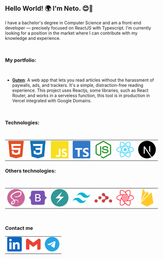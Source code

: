 ## Hello World! 🌍 I'm Neto. 😊👋

I have a bachelor's degree in Computer Science and am a front-end developer — precisely focused on
ReactJS with Typescript. I'm currently looking for a position in the market where I can contribute
with my knowledge and experience.

<br>

### **My portfolio:**

<br>

- [**Guten**](https://guten.app/): A web app that lets you read articles without the harassment of
  paywalls, ads, and trackers. It's a simple, distraction-free reading experience. This project uses
  Reactjs, some libraries, such as React Router, and works in a serveless function, this tool is in
  production in Vercel integrated with Google Domains.

<br>

### **Technologies:**

<br>

<table> 
<tr>
    <td><img alt="HTML 5" title="HTML 5" src="./icons/html.svg"/></td>
    <td><img alt="CSS 3" title="CSS 3" src="./icons/css.svg"/></td>
    <td><img alt="JavaScript" title="JavaScript" src="./icons/javascript.svg"/></td>
    <td><img alt="Typescript" title="Typescript" src="./icons/typescript.svg"/></td>
    <td><img alt="NodeJS" title="NodeJS" src="./icons/nodejs/nodejs.svg"/></td>
    <td><img alt="React JS" title="React JS" src="./icons/react.svg"/></td>
    <td><img alt="NextJS" title="NextJS" src="./icons/others/nextjs.svg">

</tr>
</table>

### **Others technologies:**

<br>

<table>
<tr>
    <td><img alt="SASS" title="SAAS" src="./icons/cssFrameworks/sass.svg"/></td>
    <td><img alt="Bootstrap" title="Bootstrap" src="./icons/cssFrameworks/bootstrap.svg"/></td>
    <td><img alt="Chakra UI" title="Chakra UI" src="./icons/cssFrameworks/chakraui.svg">
    <td><img alt="Tailwind CSS" title="Tailwind CSS" src="./icons/cssFrameworks/tailwindcss.svg">
    <td><img alt="React Router" title="React Router" src="./icons/reactLibs/reactrouter.svg">
    <td><img alt="TanStack Query" title="TanStack Query" src="./icons/reactLibs/reactquery.svg">
    <td><img alt="Firebase" title="Firebase" src="./icons/others/firebase.svg">
    </td>

</tr>
</table>
<br>

### **Contact me**

<table>
<tr>
    <td>
    <a title="Find me on LinkedIn." href="https://www.linkedin.com/in/ssneto/" target="_blank">
    <img src="./icons/contact/linkedin.svg">
    </a>
    </td>   
    <td>
    <a  title="You can mail me." href="mailto:ssneto88@gmail.com?subject=Vim%20pelo%20Github!" target="_blank">
    <img src="./icons/contact/gmail.svg">
    </a>
    </td>
    <td>
    <a title="I'm on telegram too."  href="https://telegram.me/oinconquistado" target="_blank">
    <img src="./icons/contact/telegram.svg">
    </a>
    </td>

</tr>
</table>
